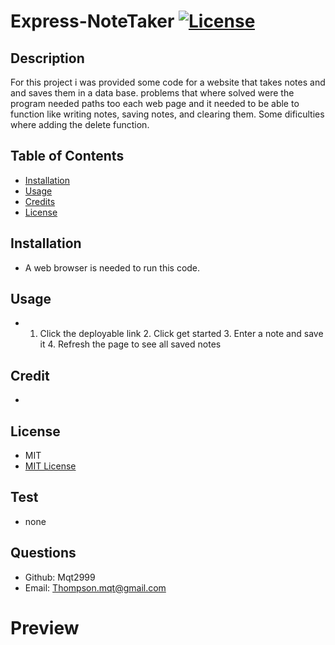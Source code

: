# Express-NoteTaker          [![License](https://img.shields.io/badge/License-MIT-yellow.svg)](https://shields.io/) 
## Description
For this project i was provided some code for a website that takes notes and and saves them in a data base. problems that where solved were the program needed paths too each web page and it needed to be able to function like writing notes, saving notes, and clearing them. Some dificulties where adding the delete function.

## Table of Contents
- [Installation](#installation)
- [Usage](#usage)
- [Credits](#credits)
- [License](#license)

## Installation
* A web browser is needed to run this code.

## Usage
* 1. Click the deployable link 2. Click get started 3. Enter a note and save it 4. Refresh the page to see all saved notes

## Credit
* 

## License 
* MIT
* <a href="https://opensource.org/licenses/MIT"> MIT License </a>

## Test
* none

## Questions
* Github: Mqt2999
* Email: Thompson.mqt@gmail.com

# Preview